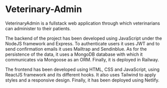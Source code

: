 # Veterinary-Admin
VeterinaryAdmin is a fullstack web application through which veterinarians can administer to their patients.

The backend of the project has been developed using JavaScript under the NodeJS framework and Express. To authenticate users it uses JWT and to send confirmation emails it uses Mailtrap and Sendinblue. As for the persistence of the data, it uses a MongoDB database with which it communicates via Mongoose as an ORM. Finally, it is deployed in Railway.

The frontend has been developed using HTML, CSS and JavaScript, using ReactJS framework and its different hooks. It also uses Tailwind to apply styles and a responsive design. Finally, it has been deployed using Netlify.

